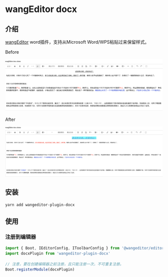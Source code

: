 # wangEditor docx

## 介绍

[wangEditor](https://www.wangeditor.com/) word插件，支持从Microsoft Word/WPS粘贴过来保留样式。

<!-- ![](./_img/demo.png) -->

Before

![before](./_img/before.png)

After

![before](./_img/after.png)

## 安装

```shell
yarn add wangeditor-plugin-docx
```

## 使用

### 注册到编辑器

```js
import { Boot, IEditorConfig, IToolbarConfig } from '@wangeditor/editor'
import docxPlugin from 'wangeditor-plugin-docx'

// 注意，要在创建编辑器之前注册，且只能注册一次，不可重复注册。
Boot.registerModule(docxPlugin)
```

